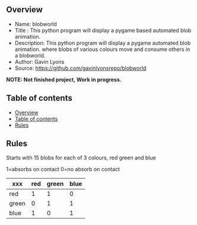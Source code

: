 Overview
--------------------------------------------
* Name: blobworld
* Title : This python program will display a pygame based automated blob animation.
* Description: This python program will display a pygame automated blob animation.
where blobs of various colours move and consume others in a blobworld.
* Author: Gavin Lyons
* Source: https://github.com/gavinlyonsrepo/blobworld

**NOTE: Not finished project, Work in progress.**

Table of contents
---------------------------

  * [Overview](#overview)
  * [Table of contents](#table-of-contents)
  * [Rules](#Rules)


Rules
--------------
Starts with 15 blobs for each of 3 colours, red green and blue

1=absorbs on contact 0=no absorb on contact

| xxx   | red | green | blue |
| ---   | --- | ----  | ---- |
| red   | 1   | 1     | 0    |
| green | 0   | 1     | 1    |
| blue  | 1   | 0     | 1    |

